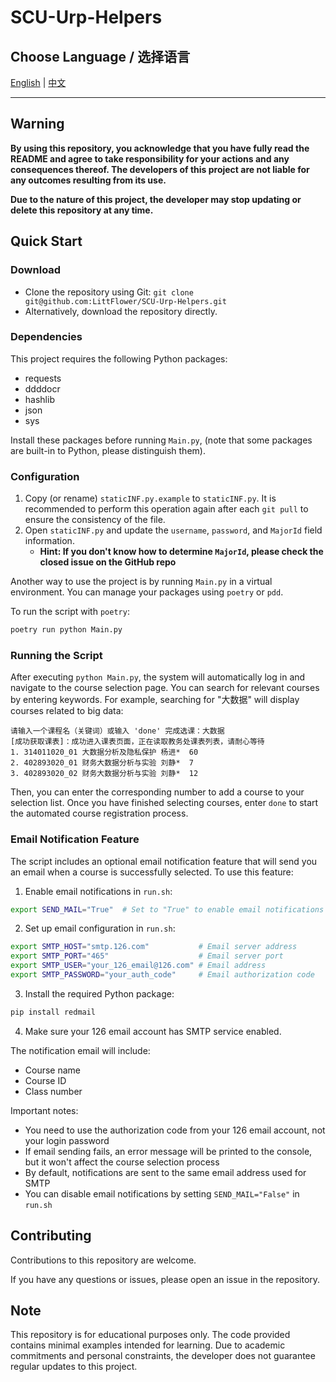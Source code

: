 # SCU-Urp-Helpers

## Choose Language / 选择语言

[English](README.md) | [中文](README_CN.md)

---

## Warning

**By using this repository, you acknowledge that you have fully read the README and agree to take responsibility for your actions and any consequences thereof. The developers of this project are not liable for any outcomes resulting from its use.**

**Due to the nature of this project, the developer may stop updating or delete this repository at any time.**

## Quick Start

### Download

- Clone the repository using Git: `git clone git@github.com:LittFlower/SCU-Urp-Helpers.git`
- Alternatively, download the repository directly.

### Dependencies

This project requires the following Python packages:

- requests
- ddddocr
- hashlib
- json
- sys

Install these packages before running `Main.py`, (note that some packages are built-in to Python, please distinguish them).

### Configuration

1. Copy (or rename) `staticINF.py.example` to `staticINF.py`. It is recommended to perform this operation again after each `git pull` to ensure the consistency of the file.
2. Open `staticINF.py` and update the `username`, `password`, and `MajorId` field information.
    - **Hint: If you don't know how to determine `MajorId`, please check the closed issue on the GitHub repo**

Another way to use the project is by running `Main.py` in a virtual environment. You can manage your packages using `poetry` or `pdd`.

To run the script with `poetry`:

```bash
poetry run python Main.py
```

### Running the Script

After executing `python Main.py`, the system will automatically log in and navigate to the course selection page. You can search for relevant courses by entering keywords. For example, searching for "大数据" will display courses related to big data:

```plaintext
请输入一个课程名（关键词）或输入 'done' 完成选课：大数据
[成功获取课表]：成功进入课表页面，正在读取教务处课表列表，请耐心等待
1. 314011020_01 大数据分析及隐私保护 杨进*  60
2. 402893020_01 财务大数据分析与实验 刘静*  7
3. 402893020_02 财务大数据分析与实验 刘静*  12
```

Then, you can enter the corresponding number to add a course to your selection list. Once you have finished selecting courses, enter `done` to start the automated course registration process.

### Email Notification Feature

The script includes an optional email notification feature that will send you an email when a course is successfully selected. To use this feature:

1. Enable email notifications in `run.sh`:
```bash
export SEND_MAIL="True"  # Set to "True" to enable email notifications
```

2. Set up email configuration in `run.sh`:
```bash
export SMTP_HOST="smtp.126.com"           # Email server address
export SMTP_PORT="465"                    # Email server port
export SMTP_USER="your_126_email@126.com" # Email address
export SMTP_PASSWORD="your_auth_code"     # Email authorization code
```

3. Install the required Python package:
```bash
pip install redmail
```

4. Make sure your 126 email account has SMTP service enabled.

The notification email will include:
- Course name
- Course ID
- Class number

Important notes:
- You need to use the authorization code from your 126 email account, not your login password
- If email sending fails, an error message will be printed to the console, but it won't affect the course selection process
- By default, notifications are sent to the same email address used for SMTP
- You can disable email notifications by setting `SEND_MAIL="False"` in `run.sh`

## Contributing

Contributions to this repository are welcome.

If you have any questions or issues, please open an issue in the repository.

## Note

This repository is for educational purposes only. The code provided contains minimal examples intended for learning. Due to academic commitments and personal constraints, the developer does not guarantee regular updates to this project.
